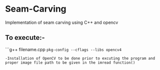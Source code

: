 # Seam-Carving
Implementation of seam carving using C++ and opencv
## To execute:- 
```g++ filename.cpp `pkg-config --cflags --libs opencv4`
```
-Installation of OpenCV to be done prior to excuting the program and proper image file path to be given in the imread function()
